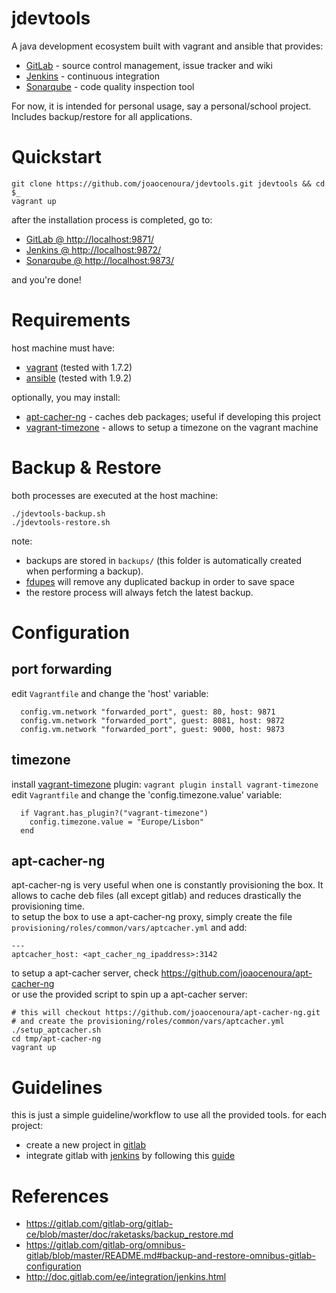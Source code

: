 # jdevtools
A java development ecosystem built with vagrant and ansible that provides:
- [GitLab][1] - source control management, issue tracker and wiki
- [Jenkins][2] - continuous integration
- [Sonarqube][3] - code quality inspection tool

For now, it is intended for personal usage, say a personal/school project.  
Includes backup/restore for all applications.

# Quickstart
```
git clone https://github.com/joaocenoura/jdevtools.git jdevtools && cd $_
vagrant up
```
after the installation process is completed, go to:
- [GitLab @ http://localhost:9871/][9871]
- [Jenkins @ http://localhost:9872/][9872]
- [Sonarqube @ http://localhost:9873/][9873]

and you're done!

# Requirements
host machine must have:
- [vagrant][4] (tested with 1.7.2)
- [ansible][5] (tested with 1.9.2)

optionally, you may install:
- [apt-cacher-ng][6] - caches deb packages; useful if developing this project
- [vagrant-timezone][7] - allows to setup a timezone on the vagrant machine

# Backup & Restore
both processes are executed at the host machine:
```
./jdevtools-backup.sh
./jdevtools-restore.sh
```
note:
- backups are stored in `backups/` (this folder is automatically created when performing a backup).
- [fdupes][8] will remove any duplicated backup in order to save space
- the restore process will always fetch the latest backup.

# Configuration

## port forwarding
edit `Vagrantfile` and change the 'host' variable:
```
  config.vm.network "forwarded_port", guest: 80, host: 9871
  config.vm.network "forwarded_port", guest: 8081, host: 9872
  config.vm.network "forwarded_port", guest: 9000, host: 9873
```

## timezone
install [vagrant-timezone][7] plugin: `vagrant plugin install vagrant-timezone`  
edit `Vagrantfile` and change the 'config.timezone.value' variable:
```
  if Vagrant.has_plugin?("vagrant-timezone")
    config.timezone.value = "Europe/Lisbon"
  end
```

## apt-cacher-ng
apt-cacher-ng is very useful when one is constantly provisioning the box. It allows to cache deb files (all except gitlab) and reduces drastically the provisioning time.  
to setup the box to use a apt-cacher-ng proxy, simply create the file `provisioning/roles/common/vars/aptcacher.yml` and add:
```
---
aptcacher_host: <apt_cacher_ng_ipaddress>:3142
```

to setup a apt-cacher server, check https://github.com/joaocenoura/apt-cacher-ng  
or use the provided script to spin up a apt-cacher server:
```
# this will checkout https://github.com/joaocenoura/apt-cacher-ng.git
# and create the provisioning/roles/common/vars/aptcacher.yml
./setup_aptcacher.sh
cd tmp/apt-cacher-ng
vagrant up
```

# Guidelines
this is just a simple guideline/workflow to use all the provided tools.
for each project:
- create a new project in [gitlab][9871]
- integrate gitlab with [jenkins][9872] by following this [guide][20]

# References
- https://gitlab.com/gitlab-org/gitlab-ce/blob/master/doc/raketasks/backup_restore.md
- https://gitlab.com/gitlab-org/omnibus-gitlab/blob/master/README.md#backup-and-restore-omnibus-gitlab-configuration
- http://doc.gitlab.com/ee/integration/jenkins.html

[1]: https://about.gitlab.com/
[2]: https://jenkins-ci.org/
[3]: http://www.sonarqube.org/
[4]: https://www.vagrantup.com/
[5]: http://www.ansible.com/
[6]: https://www.unix-ag.uni-kl.de/~bloch/acng/
[7]: https://github.com/tmatilai/vagrant-timezone
[8]: https://github.com/adrianlopezroche/fdupes

[20]: http://doc.gitlab.com/ee/integration/jenkins.html

[9871]: http://localhost:9871
[9872]: http://localhost:9872
[9873]: http://localhost:9873